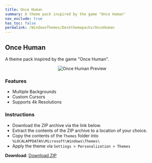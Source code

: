 ```yaml
---
title: Once Human
summary: A theme pack inspired by the game "Once Human"
nav_exclude: true
has_toc: false
permalink: /WindowsThemes/Deskthemepacks/OnceHuman
---
```


## Once Human
A theme pack inspired by the game "Once Human".

<div align="center">
    <img src="https://gitlab.com/the-back-room/deskthemepacks/sfw/once-human/-/raw/main/Extras/Preview.bmp" alt="Once Human Preview" style="max-width: 100%; height: auto;" />
</div>

### Features

- Multiple Backgrounds
- Custom Cursors
- Supports 4k Resolutions

### Instructions

- Download the ZIP archive via the link below.
- Extract the contents of the ZIP archive to a location of your choice.
- Copy the contents of the `Themes` folder into `%LOCALAPPDATA%\Microsoft\Windows\Themes\`
- Apply the theme via `Settings > Personalization > Themes`

**Download**: [Download ZIP](https://gitlab.com/the-back-room/deskthemepacks/sfw/once-human/-/archive/main/once-human-main.zip)
